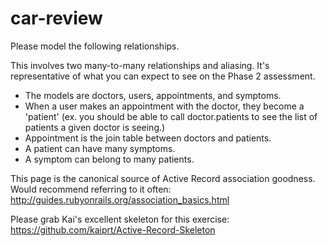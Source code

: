 car-review
=========
Please model the following relationships.

This involves two many-to-many relationships and aliasing. It's representative of what you can expect to see on the Phase 2 assessment.

+ The models are doctors, users, appointments, and symptoms.
+ When a user makes an appointment with the doctor, they become a 'patient' (ex. you should be able to call doctor.patients to see the list of patients a given doctor is seeing.)
+ Appointment is the join table between doctors and patients.
+ A patient can have many symptoms.
+ A symptom can belong to many patients.

This page is the canonical source of Active Record association goodness. Would recommend referring to it often: http://guides.rubyonrails.org/association_basics.html

Please grab Kai's excellent skeleton for this exercise: https://github.com/kaiprt/Active-Record-Skeleton